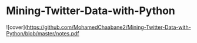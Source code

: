 # Mining-Twitter-Data-with-Python
![cover](https://github.com/MohamedChaabane2/Mining-Twitter-Data-with-Python/blob/master/notes.pdf
